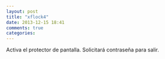 ```yaml
---
layout: post
title: "xflock4"
date: 2013-12-15 18:41
comments: true
categories: 
---
```

Activa el protector de pantalla. Solicitará contraseña para salir.

